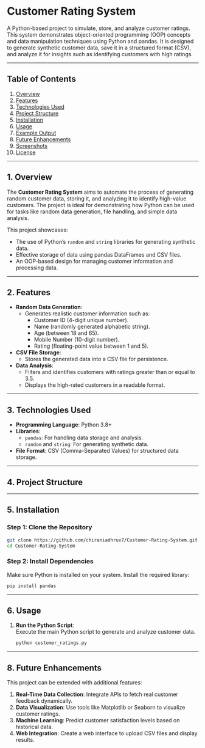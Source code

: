 # **Customer Rating System**  
A Python-based project to simulate, store, and analyze customer ratings. This system demonstrates object-oriented programming (OOP) concepts and data manipulation techniques using Python and pandas. It is designed to generate synthetic customer data, save it in a structured format (CSV), and analyze it for insights such as identifying customers with high ratings.

---

## **Table of Contents**
1. [Overview](#overview)  
2. [Features](#features)  
3. [Technologies Used](#technologies-used)  
4. [Project Structure](#project-structure)  
5. [Installation](#installation)  
6. [Usage](#usage)  
7. [Example Output](#example-output)  
8. [Future Enhancements](#future-enhancements)  
9. [Screenshots](#screenshots)  
10. [License](#license)  

---

## **1. Overview**
The **Customer Rating System** aims to automate the process of generating random customer data, storing it, and analyzing it to identify high-value customers. The project is ideal for demonstrating how Python can be used for tasks like random data generation, file handling, and simple data analysis.

This project showcases:  
- The use of Python’s `random` and `string` libraries for generating synthetic data.  
- Effective storage of data using pandas DataFrames and CSV files.  
- An OOP-based design for managing customer information and processing data.

---

## **2. Features**
- **Random Data Generation**:
  - Generates realistic customer information such as:
    - Customer ID (4-digit unique number).
    - Name (randomly generated alphabetic string).
    - Age (between 18 and 65).
    - Mobile Number (10-digit number).
    - Rating (floating-point value between 1 and 5).
- **CSV File Storage**:
  - Stores the generated data into a CSV file for persistence.
- **Data Analysis**:
  - Filters and identifies customers with ratings greater than or equal to 3.5.
  - Displays the high-rated customers in a readable format.

---

## **3. Technologies Used**
- **Programming Language**: Python 3.8+  
- **Libraries**:  
  - `pandas`: For handling data storage and analysis.  
  - `random` and `string`: For generating synthetic data.  
- **File Format**: CSV (Comma-Separated Values) for structured data storage.

---

## **4. Project Structure**

---
## **5. Installation**

### **Step 1: Clone the Repository**
```bash
git clone https://github.com/chiraniadhruv7/Customer-Rating-System.git
cd Customer-Rating-System
```
### **Step 2: Install Dependencies**
Make sure Python is installed on your system. Install the required library:
```bash
pip install pandas
```
---
## **6. Usage**
1. **Run the Python Script**:  
   Execute the main Python script to generate and analyze customer data.
   ```bash
   python customer_ratings.py
---
## **8. Future Enhancements**
This project can be extended with additional features:
1. **Real-Time Data Collection**: Integrate APIs to fetch real customer feedback dynamically.  
2. **Data Visualization**: Use tools like Matplotlib or Seaborn to visualize customer ratings.  
3. **Machine Learning**: Predict customer satisfaction levels based on historical data.  
4. **Web Integration**: Create a web interface to upload CSV files and display results.  




